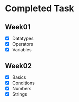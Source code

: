 # Completed Task

## Week01

- [x] Datatypes
- [x] Operators
- [x] Variables

## Week02

- [x] Basics
- [x] Conditions
- [x] Numbers
- [x] Strings
